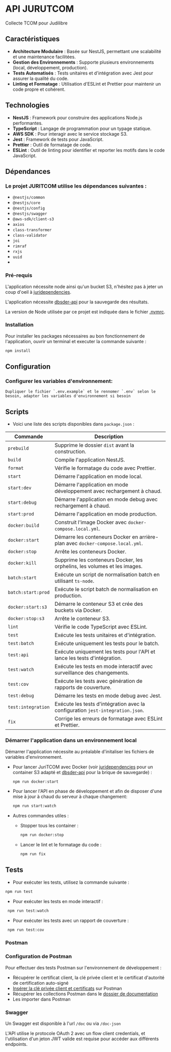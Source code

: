 # API JURUTCOM
Collecte TCOM pour Judilibre

## Caractéristiques

- **Architecture Modulaire** : Basée sur NestJS, permettant une scalabilité et une maintenance facilitées.
- **Gestion des Environnements** : Supporte plusieurs environnements (local, développement, production).
- **Tests Automatisés** : Tests unitaires et d'intégration avec Jest pour assurer la qualité du code.
- **Linting et Formatage** : Utilisation d'ESLint et Prettier pour maintenir un code propre et cohérent.

## Technologies

- **NestJS** : Framework pour construire des applications Node.js performantes.
- **TypeScript** : Langage de programmation pour un typage statique.
- **AWS SDK** : Pour interagir avec le service stockage S3.
- **Jest** : Framework de tests pour JavaScript.
- **Prettier** : Outil de formatage de code.
- **ESLint** : Outil de linting pour identifier et reporter les motifs dans le code JavaScript.

## Dépendances
### Le projet JURITCOM utilise les dépendances suivantes :
- `@nestjs/common`
- `@nestjs/core`
- `@nestjs/config`
- `@nestjs/swagger`
- `@aws-sdk/client-s3`
- `axios`
- `class-transformer`
- `class-validator`
- `joi`
- `rimraf`
- `rxjs`
- `uuid`
-
### Pré-requis

L'application nécessite node ainsi qu'un bucket S3, n'hésitez pas à jeter un coup d'oeil à [juridependencies](https://github.com/Cour-de-cassation/juridependencies).

L'application nécessite [dbsder-api](https://github.com/Cour-de-cassation/dbsder-api) pour la sauvegarde des résultats.

La version de Node utilisée par ce projet est indiquée dans le fichier [.nvmrc](.nvmrc).

### Installation

Pour installer les packages nécessaires au bon fonctionnement de l'application, ouvrir un terminal et executer la commande suivante :

```bash
npm install
```
## Configuration
### Configurer les variables d'environnement:

    Dupliquer le fichier `.env.example` et le rennomer `.env` selon le besoin, adapter les variables d'environnement si besoin


## Scripts
-   Voici une liste des scripts disponibles dans `package.json` :

| Commande           | Description                                                                                   |
|--------------------|-----------------------------------------------------------------------------------------------|
| `prebuild`         | Supprime le dossier `dist` avant la construction.                                              |
| `build`            | Compile l'application NestJS.                                                                  |
| `format`           | Vérifie le formatage du code avec Prettier.                                                    |
| `start`            | Démarre l'application en mode local.                                                           |
| `start:dev`        | Démarre l'application en mode développement avec rechargement à chaud.                         |
| `start:debug`      | Démarre l'application en mode debug avec rechargement à chaud.                                 |
| `start:prod`       | Démarre l'application en mode production.                                                      |
| `docker:build`     | Construit l'image Docker avec `docker-compose.local.yml`.                                       |
| `docker:start`     | Démarre les conteneurs Docker en arrière-plan avec `docker-compose.local.yml`.                  |
| `docker:stop`      | Arrête les conteneurs Docker.                                                                  |
| `docker:kill`      | Supprime les conteneurs Docker, les orphelins, les volumes et les images.                      |
| `batch:start`      | Exécute un script de normalisation batch en utilisant `ts-node`.                                |
| `batch:start:prod` | Exécute le script batch de normalisation en production.                                         |
| `docker:start:s3`  | Démarre le conteneur S3 et crée des buckets via Docker.                                         |
| `docker:stop:s3`   | Arrête le conteneur S3.                                                                        |
| `lint`             | Vérifie le code TypeScript avec ESLint.                                                        |
| `test`             | Exécute les tests unitaires et d'intégration.                                                  |
| `test:batch`       | Exécute uniquement les tests pour le batch.                                                    |
| `test:api`         | Exécute uniquement les tests pour l'API et lance les tests d'intégration.                      |
| `test:watch`       | Exécute les tests en mode interactif avec surveillance des changements.                        |
| `test:cov`         | Exécute les tests avec génération de rapports de couverture.                                   |
| `test:debug`       | Démarre les tests en mode debug avec Jest.                                                     |
| `test:integration` | Exécute les tests d'intégration avec la configuration `jest-integration.json`.                  |
| `fix`              | Corrige les erreurs de formatage avec ESLint et Prettier.                                      |


### Démarrer l'application dans un environnement local

Démarrer l'application nécessite au préalable d'initaliser les fichiers de variables d'environnement.

- Pour lancer JuriTCOM avec Docker (voir [juridependencies](https://github.com/Cour-de-cassation/juridependencies) pour un container S3 adapté et [dbsder-api](https://github.com/Cour-de-cassation/dbsder-api) pour la brique de sauvegarde) :

  ```bash
  npm run docker:start
  ```

- Pour lancer l'API en phase de développement et afin de disposer d'une mise à jour à chaud du serveur à chaque changement:

  ```bash
  npm run start:watch
  ```

- Autres commandes utiles :
    - Stopper tous les container :
      ```bash
      npm run docker:stop
      ```
    - Lancer le lint et le formatage du code :
      ```bash
      npm run fix

## Tests
- Pour exécuter les tests, utilisez la commande suivante :

```bash
npm run test
```

- Pour exécuter les tests en mode interactif :

```bash
 npm run test:watch 
 ```

- Pour exécuter les tests avec un rapport de couverture :

```bash
 npm run test:cov 
 ```

### Postman

### Configuration de Postman

Pour effectuer des tests Postman sur l'environnement de développement :

- Récupérer le certificat client, la clé privée client et le certificat d'autorité de certification auto-signé
- [Insérer la clé privée client et certificats](https://learning.postman.com/docs/sending-requests/certificates/) sur Postman
- Récupérer les collections Postman dans le [dossier de documentation](documentation/postman/README.md)
- Les importer dans Postman

### Swagger

Un Swagger est disponible à l'url `/doc` ou via `/doc-json`

L'API utilise le protocole OAuth 2 avec un flow client credentials, et l'utilisation d'un jeton JWT valide est requise pour accéder aux différents endpoints.